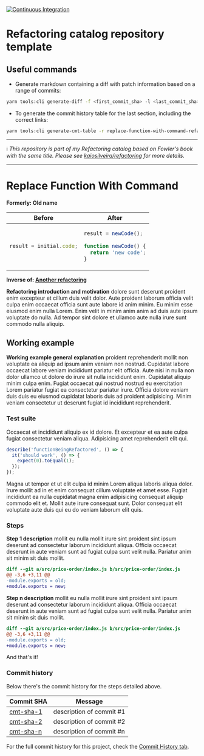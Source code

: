 [![Continuous Integration](https://github.com/kaiosilveira/replace-function-with-command-refactoring/actions/workflows/ci.yml/badge.svg)](https://github.com/kaiosilveira/replace-function-with-command-refactoring/actions/workflows/ci.yml)

# Refactoring catalog repository template

## Useful commands

- Generate markdown containing a diff with patch information based on a range of commits:

```bash
yarn tools:cli generate-diff -f <first_commit_sha> -l <last_commit_sha>
```

- To generate the commit history table for the last section, including the correct links:

```bash
yarn tools:cli generate-cmt-table -r replace-function-with-command-refactoring
```

---

ℹ️ _This repository is part of my Refactoring catalog based on Fowler's book with the same title. Please see [kaiosilveira/refactoring](https://github.com/kaiosilveira/refactoring) for more details._

---

# Replace Function With Command

**Formerly: Old name**

<table>
<thead>
<th>Before</th>
<th>After</th>
</thead>
<tbody>
<tr>
<td>

```javascript
result = initial.code;
```

</td>

<td>

```javascript
result = newCode();

function newCode() {
  return 'new code';
}
```

</td>
</tr>
</tbody>
</table>

**Inverse of: [Another refactoring](https://github.com/kaiosilveira/refactoring)**

**Refactoring introduction and motivation** dolore sunt deserunt proident enim excepteur et cillum duis velit dolor. Aute proident laborum officia velit culpa enim occaecat officia sunt aute labore id anim minim. Eu minim esse eiusmod enim nulla Lorem. Enim velit in minim anim anim ad duis aute ipsum voluptate do nulla. Ad tempor sint dolore et ullamco aute nulla irure sunt commodo nulla aliquip.

## Working example

**Working example general explanation** proident reprehenderit mollit non voluptate ea aliquip ad ipsum anim veniam non nostrud. Cupidatat labore occaecat labore veniam incididunt pariatur elit officia. Aute nisi in nulla non dolor ullamco ut dolore do irure sit nulla incididunt enim. Cupidatat aliquip minim culpa enim. Fugiat occaecat qui nostrud nostrud eu exercitation Lorem pariatur fugiat ea consectetur pariatur irure. Officia dolore veniam duis duis eu eiusmod cupidatat laboris duis ad proident adipisicing. Minim veniam consectetur ut deserunt fugiat id incididunt reprehenderit.

### Test suite

Occaecat et incididunt aliquip ex id dolore. Et excepteur et ea aute culpa fugiat consectetur veniam aliqua. Adipisicing amet reprehenderit elit qui.

```javascript
describe('functionBeingRefactored', () => {
  it('should work', () => {
    expect(0).toEqual(1);
  });
});
```

Magna ut tempor et ut elit culpa id minim Lorem aliqua laboris aliqua dolor. Irure mollit ad in et enim consequat cillum voluptate et amet esse. Fugiat incididunt ea nulla cupidatat magna enim adipisicing consequat aliquip commodo elit et. Mollit aute irure consequat sunt. Dolor consequat elit voluptate aute duis qui eu do veniam laborum elit quis.

### Steps

**Step 1 description** mollit eu nulla mollit irure sint proident sint ipsum deserunt ad consectetur laborum incididunt aliqua. Officia occaecat deserunt in aute veniam sunt ad fugiat culpa sunt velit nulla. Pariatur anim sit minim sit duis mollit.

```diff
diff --git a/src/price-order/index.js b/src/price-order/index.js
@@ -3,6 +3,11 @@
-module.exports = old;
+module.exports = new;
```

**Step n description** mollit eu nulla mollit irure sint proident sint ipsum deserunt ad consectetur laborum incididunt aliqua. Officia occaecat deserunt in aute veniam sunt ad fugiat culpa sunt velit nulla. Pariatur anim sit minim sit duis mollit.

```diff
diff --git a/src/price-order/index.js b/src/price-order/index.js
@@ -3,6 +3,11 @@
-module.exports = old;
+module.exports = new;
```

And that's it!

### Commit history

Below there's the commit history for the steps detailed above.

| Commit SHA                                                                  | Message                  |
| --------------------------------------------------------------------------- | ------------------------ |
| [cmt-sha-1](https://github.com/kaiosilveira/replace-function-with-command-refactoring/commit-SHA-1) | description of commit #1 |
| [cmt-sha-2](https://github.com/kaiosilveira/replace-function-with-command-refactoring/commit-SHA-2) | description of commit #2 |
| [cmt-sha-n](https://github.com/kaiosilveira/replace-function-with-command-refactoring/commit-SHA-n) | description of commit #n |

For the full commit history for this project, check the [Commit History tab](https://github.com/kaiosilveira/replace-function-with-command-refactoring/commits/main).

